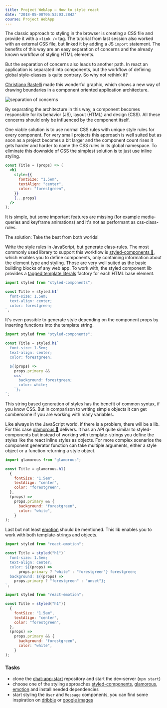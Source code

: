 ```yaml
---
title: Project WebApp — How to style react
date: "2018-05-08T06:53:03.284Z"
course: Project WebApp
---
```


The classic approach to styling in the browser is
creating a CSS file and provide it with a
`<link />` tag. The tutorial from last session
also worked with an external CSS file, but linked
it by adding a JS `import` statement. The benefits
of this way are an easy separation of concerns and
the already known workflow of styling HTML
elements.

But the separation of concerns also leads to
another path. In react an application is separated
into components, but the workflow of defining
global style-classes is quite contrary. So why not
rethink it?

[Christiano Rastelli](https://twitter.com/areaweb)
made this wonderful graphic, which shows a new way
of drawing boundaries in a component oriented
application architecture.

![separation of concerns](/images/separation-of-concerns.jpg)

By separating the architecture in this way, a
component becomes responsible for its behavior
(JS), layout (HTML) and design (CSS). All these
concerns should only be influenced by the
component itself.

One viable solution is to use normal CSS rules
with unique style rules for every component. For
very small projects this approach is well suited
but as soon as a project becomes a bit larger and
the component count rises it gets harder and
harder to name the CSS rules in its global
namespace. To eliminate this downside of CSS the
simplest solution is to just use inline styling.

```jsx
const Title = (props) => (
  <h1
    style={{
      fontSize: "1.5em",
      textAlign: "center",
      color: "forestgreen",
    }}
    {...props}
  />
);
```

It is simple, but some important features are
missing (for example media-queries and keyframe
animations) and it's not as performant as
css-class-rules.

The solution: Take the best from both worlds!

Write the style rules in JavaScript, but generate
class-rules. The most commonly used library to
support this workflow is
[styled-components 💅](https://github.com/styled-components/styled-components),
which enables you to define components, only
containing information about the element type and
styling. Those are very well suited as the basic
building blocks of any web app. To work with, the
styled component lib provides a
[tagged template literals](https://www.styled-components.com/docs/advanced#tagged-template-literals)
factory for each HTML base element.

```jsx
import styled from "styled-components";

const Title = styled.h1`
  font-size: 1.5em;
  text-align: center;
  color: forestgreen;
`;
```

It's even possible to generate style depending on
the component props by inserting functions into
the template string.

```jsx
import styled from "styled-components";

const Title = styled.h1`
  font-size: 1.5em;
  text-align: center;
  color: forestgreen;

  ${(props) =>
    props.primary &&
    css`
      background: forestgreen;
      color: white;
    `};
`;
```

This string based generation of styles has the
benefit of common syntax, if you know CSS. But in
comparison to writing simple objects it can get
cumbersome if you are working with many variables.

Like always in the JavaScript world, if there is a
problem, there will be a lib. For this case
[glamorous 💄](https://github.com/paypal/glamorous)
delivers. It has an API quite similar to
styled-components but instead of working with
template-strings you define the styles like the
react inline styles as objects. For more complex
scenarios the component generator function can
take multiple arguments, either a style object or
a function returning a style object.

```jsx
import glamorous from "glamorous";

const Title = glamorous.h1(
  {
    fontSize: "1.5em",
    textAlign: "center",
    color: "forestgreen",
  },
  (props) =>
    props.primary && {
      background: "forestgreen",
      color: "white",
    }
);
```

Last but not least
[emotion](https://github.com/emotion-js/emotion)
should be mentioned. This lib enables you to work
with both template-strings and objects.

```jsx
import styled from "react-emotion";

const Title = styled("h1")`
  font-size: 1.5em;
  text-align: center;
  color: ${(props) =>
      props.primary ? "white" : "forestgreen"} forestgreen;
  background: ${(props) =>
    props.primary ? "forestgreen" : "unset"};
`;
```

```jsx
import styled from "react-emotion";

const Title = styled("h1")(
  {
    fontSize: "1.5em",
    textAlign: "center",
    color: "forestgreen",
  },
  (props) =>
    props.primary && {
      background: "forestgreen",
      color: "white",
    }
);
```

### Tasks

- clone the
  [chat-app-start](https://github.com/kaoDev/chat-app-start)
  repository and start the dev-server
  (`npm start`)
- choose one of the styling approaches
  [styled-components](https://www.styled-components.com/docs/basics#installation),
  [glamorous](https://glamorous.rocks/),
  [emotion](https://emotion.sh/docs/install) and
  install needed dependencies
- start styling the `User` and `Message`
  components, you can find some inspiration on
  [dribble](https://dribbble.com/search?q=chat+ui)
  or
  [google images](https://www.google.de/search?q=chat+ui+example&tbm=isch)
